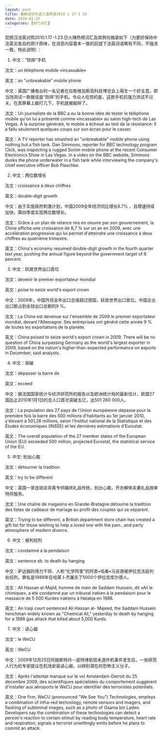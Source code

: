 ```yaml
---
layout: post
title: 看新闻学外语三语周报2010 1 17-1 23
date: 2010-01-23
categories: [热门词汇]  
---
```




现把汉法英对照2010.1.17.-1.23.日火辣热榜词汇及其例句摘录如下（为更好保持中法英文各自的原汁原味，在消息内容基本一致的前提下法英词语略有不同，不强求一致，特此说明）：

1. 中文：“防摔”手机

法文：un téléphone mobile «incassable»

英文：an "unbreakable" mobile phone

中文：英国广播电台的一名记者在拉斯维加斯高科技博览会上萌生一个好主意，即当场测试一款据说是“防摔”的手机。令众人吃惊的是，这款手机抗强力测试不过关。在其屏幕上敲打几下，手机就被敲碎了。

法文：Un journaliste de la BBC a eu la bonne idée de tester le téléphone mobile qu'on lui a présenté comme «incassable» au salon high-tech de Las Vegas. À la surprise générale, le mobile a échoué au test de la résistance: Il a fallu seulement quelques coups sur son écran pour le casser.

英文：A TV reporter has smashed an "unbreakable" mobile phone using nothing but a fish tank. Dan Simmons, reporter for BBC technology program Click, was inspecting a rugged Sonim mobile phone at the recent Consumer Electronics Show in Las Vegas. In a video on the BBC website, Simmons dunks the phone underwater in a fish tank while interviewing the company's chief executive officer Bob Plaschke.

2. 中文：两位数增长

法文：croissance à deux chiffres

英文：double-digit growth

中文：由于实施政府刺激计划，中国2009全年经济同比增长8.7% ，且增速持续加快，第四季度实现两位数增长。

法文：Grâce à un plan de relance mis en oeuvre par son gouvernement, la Chine affiche une croissance de 8,7 % sur un an en 2009, avec une accélération progressive qui lui permet d'atteindre une croissance à deux chiffres au quatrième trimestre.

英文：China's economy resumed double-digit growth in the fourth quarter last year, pushing the annual figure beyond the government target of 8 percent.

3. 中文：跃居世界出口首位

法文：devenir le premier exportateur mondial

英文：poise to seize world's export crown

中文：2009年，中国外贸全年出口总值超过德国，跃居世界出口首位。中国企业出口额占到全球出口总额的9 %。

法文：La Chine est devenue sur l'ensemble de 2009 le premier exportateur mondial, devant l'Allemagne. Ses entreprises ont généré cette année 9 % de toutes les exportations de la planète.

英文：China poised to seize world's export crown in 2009. There will be no question of China surpassing Germany as the world's largest exporter in 2009, based on the nation's higher-than-expected performance on exports in December, said analysts.



4. 中文：突破

法文：dépasser la barre de

英文：exceed

中文：据法国国家统计与经济研究所的报告以及欧洲统计局的最新估计，欧盟27国迄止2010年1月1日的总人口首次突破五亿，达501 260 000人。

法文：La population des 27 pays de l'Union européenne dépasse pour la première fois la barre des 500 millions d'habitants au 1er janvier 2010, s'élevant à 501,26 millions, selon l'Institut national de la Statistique et des Études économiques (INSEE) et les dernières estimations d'Eurostat.

英文：The overall population of the 27 member states of the European Union (EU) exceeded 500 million, projected Eurostat, the statistical service of the EU.



5. 中文: 别出心裁

法文：détourner la tradition

英文：try to be different

中文：英国一家连锁店背离专供婚庆礼品传统，别出心裁，开办解体夫妻礼品按单特供服务。

法文：Une chaîne de magasins en Grande-Bretagne détourne la tradition des listes de cadeaux de mariage au profit des couples qui se séparent.

英文：Trying to be different, a British department store chain has created a gift list for those wishing to help a loved one with the pain...and party atmosphere of modern divorce.



6. 中文：被判绞刑

法文：condamné à la pendaison

英文：sentence sb. to death by hanging

中文：萨达姆的得力干将、人称“化学阿里”的阿里•哈桑•马吉德被伊拉克法庭判处绞刑，罪名是1988年在哈莱卜杰屠杀了5000个伊拉克库尔德人。

法文：Ali Hassan al-Majid, homme de main de Saddam Hussein, dit «Ali le chimique», a été condamné par un tribunal irakien à la pendaison pour le massacre de 5 000 Kurdes irakiens à Halabja en 1988.

英文：An Iraqi court sentenced Ali Hassan al- Majeed, the Saddam Hussein henchman widely known as "Chemical Ali," yesterday to death by hanging for a 1988 gas attack that killed about 5,000 Kurds.



7. 中文：读心器

法文：le WeCU

英文：WeCU

中文：2009年12月25日阿姆斯特丹－底特律航班未遂炸机事件发生后，一些研究人行为的专家提议在机场安装读心器，以辨别潜在的恐怖主义分子。

法文：Après l'attentat manqué sur le vol Amsterdam-Detroit du 25 décembre 2009, des scientifiques spécialistes du comportement suggèrent d'installer aux aéroports le WeCU pour identifier des terroristes potentiels.

英文：One firm, WeCU (pronounced "We See You") Technologies, employs a combination of infra-red technology, remote sensors and imagers, and flashing of subliminal images, such as a photo of Osama bin Laden. Developers say the combination of these technologies can detect a person's reaction to certain stimuli by reading body temperature, heart rate and respiration, signals a terrorist unwittingly emits before he plans to commit an attack.
